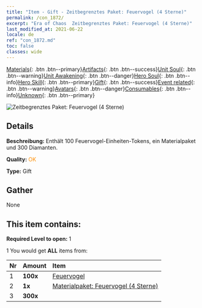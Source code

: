 ```yaml
---
title: "Item - Gift - Zeitbegrenztes Paket: Feuervogel (4 Sterne)"
permalink: /con_1872/
excerpt: "Era of Chaos  Zeitbegrenztes Paket: Feuervogel (4 Sterne)"
last_modified_at: 2021-06-22
locale: de
ref: "con_1872.md"
toc: false
classes: wide
---
```

 [Materials](/ItemsDE/){: .btn .btn--primary}[Artifacts](/ItemsDE/Artifacts/){: .btn .btn--success}[Unit Soul](/ItemsDE/UnitSoul/){: .btn .btn--warning}[Unit Awakening](/ItemsDE/UnitAwakening/){: .btn .btn--danger}[Hero Soul](/ItemsDE/HeroSoul/){: .btn .btn--info}[Hero Skill](/ItemsDE/HeroSkill/){: .btn .btn--primary}[Gift](/ItemsDE/Gift/){: .btn .btn--success}[Event related](/ItemsDE/Events/){: .btn .btn--warning}[Avatars](/ItemsDE/Avatars/){: .btn .btn--danger}[Consumables](/ItemsDE/Consumables/){: .btn .btn--info}[Unknown](/ItemsDE/Unknown/){: .btn .btn--primary}

 ![Zeitbegrenztes Paket: Feuervogel (4 Sterne)](/images/t/i_907495.png)

## Details
 **Beschreibung:** Enthält 100 Feuervogel-Einheiten-Tokens, ein Materialpaket und 300 Diamanten.

 **Quality:** <span style="color: #FF8C00">OK</span>

 **Type:** Gift

## Gather

  None

## This item contains:

 **Required Level to open:** 1

 1 You would get **ALL** items  from:

  | Nr | Amount |     Item    |
  |:---|:-------|:------------|
  | 1 |  **100x** | [Feuervogel](/ItemsDE/unt_268/) |  | 
  | 2 |  **1x** | [Materialpaket: Feuervogel (4 Sterne)](/ItemsDE/con_1876/) |  | 
  | 3 |  **300x** | <i class="fas fa-gem"/> |  | 
